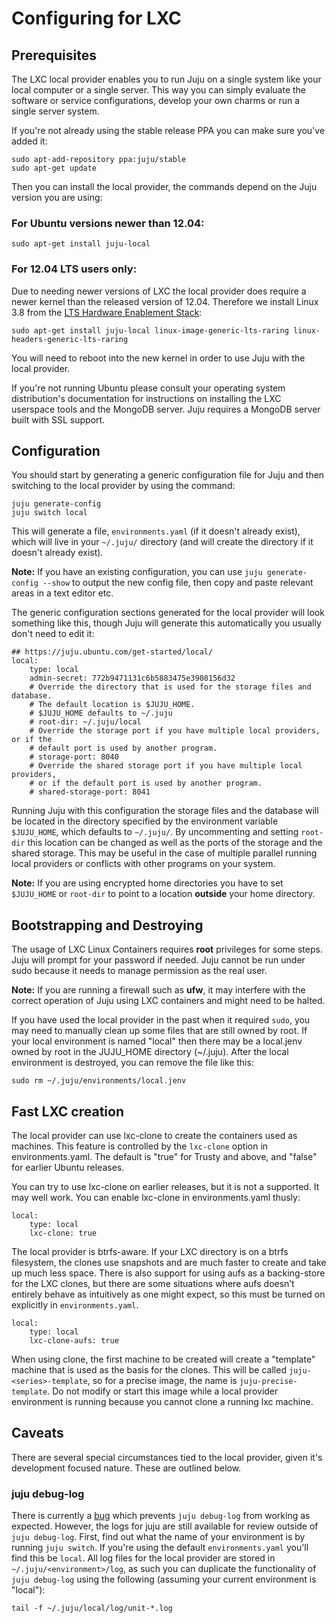 # Configuring for LXC

## Prerequisites

The LXC local provider enables you to run Juju on a single system like your
local computer or a single server. This way you can simply evaluate the software
or service configurations, develop your own charms or run a single server system.

If you're not already using the stable release PPA you can make sure you've
added it:

    sudo apt-add-repository ppa:juju/stable
    sudo apt-get update

Then you can install the local provider, the commands depend on the Juju version
you are using:

### For Ubuntu versions newer than 12.04:

    sudo apt-get install juju-local

### For 12.04 LTS users only:

Due to needing newer versions of LXC the local provider does require a newer
kernel than the released version of 12.04. Therefore we install Linux 3.8 from
the [LTS Hardware Enablement
Stack](https://wiki.ubuntu.com/Kernel/LTSEnablementStack):

    sudo apt-get install juju-local linux-image-generic-lts-raring linux-headers-generic-lts-raring

You will need to reboot into the new kernel in order to use Juju with the local
provider.

If you're not running Ubuntu please consult your operating system distribution's
documentation for instructions on installing the LXC userspace tools and the
MongoDB server. Juju requires a MongoDB server built with SSL support.

## Configuration

You should start by generating a generic configuration file for Juju and then
switching to the local provider by using the command:

    juju generate-config
    juju switch local

This will generate a file, `environments.yaml` (if it doesn't already exist),
which will live in your `~/.juju/` directory (and will create the directory if
it doesn't already exist).

**Note:** If you have an existing configuration, you can use
`juju generate-config --show` to output the new config file, then copy and
paste relevant areas in a text editor etc.

The generic configuration sections generated for the local provider will look
something like this, though Juju will generate this automatically you usually
don't need to edit it:

    ## https://juju.ubuntu.com/get-started/local/
    local:
        type: local
        admin-secret: 772b9471131c6b5883475e3908156d32
        # Override the directory that is used for the storage files and database.
        # The default location is $JUJU_HOME.
        # $JUJU_HOME defaults to ~/.juju
        # root-dir: ~/.juju/local
        # Override the storage port if you have multiple local providers, or if the
        # default port is used by another program.
        # storage-port: 8040
        # Override the shared storage port if you have multiple local providers,
        # or if the default port is used by another program.
        # shared-storage-port: 8041

Running Juju with this configuration the storage files and the database will be
located in the directory specified by the environment variable `$JUJU_HOME`,
which defaults to `~/.juju/`. By uncommenting and setting `root-dir` this
location can be changed as well as the ports of the storage and the shared
storage. This may be useful in the case of multiple parallel running local
providers or conflicts with other programs on your system.

**Note:** If you are using encrypted home directories you have to set
`$JUJU_HOME` or `root-dir` to point to a location **outside** your home
directory.

## Bootstrapping and Destroying

The usage of LXC Linux Containers requires **root** privileges for some steps.
Juju will prompt for your password if needed. Juju cannot be run under sudo
because it needs to manage permission as the real user.

**Note:** If you are running a firewall such as **ufw**, it may interfere with
the correct operation of Juju using LXC containers and might need to be halted.

If you have used the local provider in the past when it required `sudo`, you may
need to manually clean up some files that are still owned by root. If your local
environment is named "local" then there may be a local.jenv owned by root in the
JUJU_HOME directory (~/.juju). After the local environment is destroyed, you can
remove the file like this:

    sudo rm ~/.juju/environments/local.jenv

## Fast LXC creation

The local provider can use lxc-clone to create the containers used as machines.
This feature is controlled by the `lxc-clone` option in environments.yaml. The
default is "true" for Trusty and above, and "false" for earlier Ubuntu releases.

You can try to use lxc-clone on earlier releases, but it is not a supported. It
may well work. You can enable lxc-clone in environments.yaml thusly:

    local:
        type: local
        lxc-clone: true

The local provider is btrfs-aware. If your LXC directory is on a btrfs
filesystem, the clones use snapshots and are much faster to create and take up
much less space. There is also support for using aufs as a backing-store for the
LXC clones, but there are some situations where aufs doesn’t entirely behave as
intuitively as one might expect, so this must be turned on explicitly in
`environments.yaml`.

    local:
        type: local
        lxc-clone-aufs: true

When using clone, the first machine to be created will create a "template"
machine that is used as the basis for the clones. This will be called
`juju-<series>-template`, so for a precise image, the name is
`juju-precise-template`. Do not modify or start this image while a local
provider environment is running because you cannot clone a running lxc machine.

## Caveats

There are several special circumstances tied to the local provider, given it's
development focused nature. These are outlined below.

### juju debug-log

There is currently a [bug](https://launchpad.net/bugs/1202682) which prevents
`juju debug-log` from working as expected. However, the logs for juju are still
available for review outside of `juju debug-log`. First, find out what the name
of your environment is by running `juju switch`. If you're using the default
`environments.yaml` you'll find this be `local`. All log files for the local
provider are stored in `~/.juju/<environment>/log`, as such you can duplicate
the functionality of `juju debug-log` using the following (assuming your current
environment is "local"):

    tail -f ~/.juju/local/log/unit-*.log
